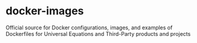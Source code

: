 # docker-images
Official source for Docker configurations, images, and examples of Dockerfiles for Universal Equations and Third-Party products and projects 
